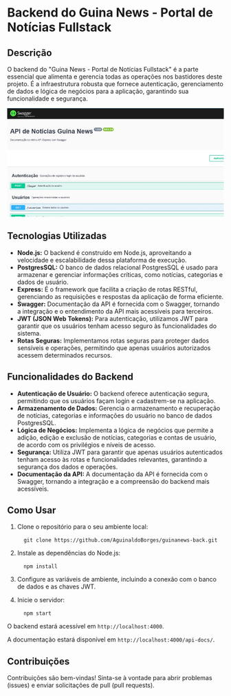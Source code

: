 # Backend do Guina News - Portal de Notícias Fullstack

## Descrição

O backend do "Guina News - Portal de Notícias Fullstack" é a parte essencial que alimenta e gerencia todas as operações nos bastidores deste projeto. É a infraestrutura robusta que fornece autenticação, gerenciamento de dados e lógica de negócios para a aplicação, garantindo sua funcionalidade e segurança.

![Exemplo de Imagem](./src/assets/001.jpg)

## Tecnologias Utilizadas

- **Node.js:** O backend é construído em Node.js, aproveitando a velocidade e escalabilidade dessa plataforma de execução.
- **PostgresSQL:** O banco de dados relacional PostgresSQL é usado para armazenar e gerenciar informações críticas, como notícias, categorias e dados de usuário.
- **Express:** É o framework que facilita a criação de rotas RESTful, gerenciando as requisições e respostas da aplicação de forma eficiente.
- **Swagger:** Documentação da API é fornecida com o Swagger, tornando a integração e o entendimento da API mais acessíveis para terceiros.
- **JWT (JSON Web Tokens):** Para autenticação, utilizamos JWT para garantir que os usuários tenham acesso seguro às funcionalidades do sistema.
- **Rotas Seguras:** Implementamos rotas seguras para proteger dados sensíveis e operações, permitindo que apenas usuários autorizados acessem determinados recursos.

## Funcionalidades do Backend

- **Autenticação de Usuário:** O backend oferece autenticação segura, permitindo que os usuários façam login e cadastrem-se na aplicação.
- **Armazenamento de Dados:** Gerencia o armazenamento e recuperação de notícias, categorias e informações do usuário no banco de dados PostgresSQL.
- **Lógica de Negócios:** Implementa a lógica de negócios que permite a adição, edição e exclusão de notícias, categorias e contas de usuário, de acordo com os privilégios e níveis de acesso.
- **Segurança:** Utiliza JWT para garantir que apenas usuários autenticados tenham acesso às rotas e funcionalidades relevantes, garantindo a segurança dos dados e operações.
- **Documentação da API:** A documentação da API é fornecida com o Swagger, tornando a integração e a compreensão do backend mais acessíveis.

## Como Usar

1. Clone o repositório para o seu ambiente local:

         git clone https://github.com/AguinaldoBorges/guinanews-back.git


2. Instale as dependências do Node.js:

         npm install

3. Configure as variáveis de ambiente, incluindo a conexão com o banco de dados e as chaves JWT.

4. Inicie o servidor:

         npm start

O backend estará acessível em `http://localhost:4000`.

A documentação estará disponível em `http://localhost:4000/api-docs/`.

## Contribuições

Contribuições são bem-vindas! Sinta-se à vontade para abrir problemas (issues) e enviar solicitações de pull (pull requests).
